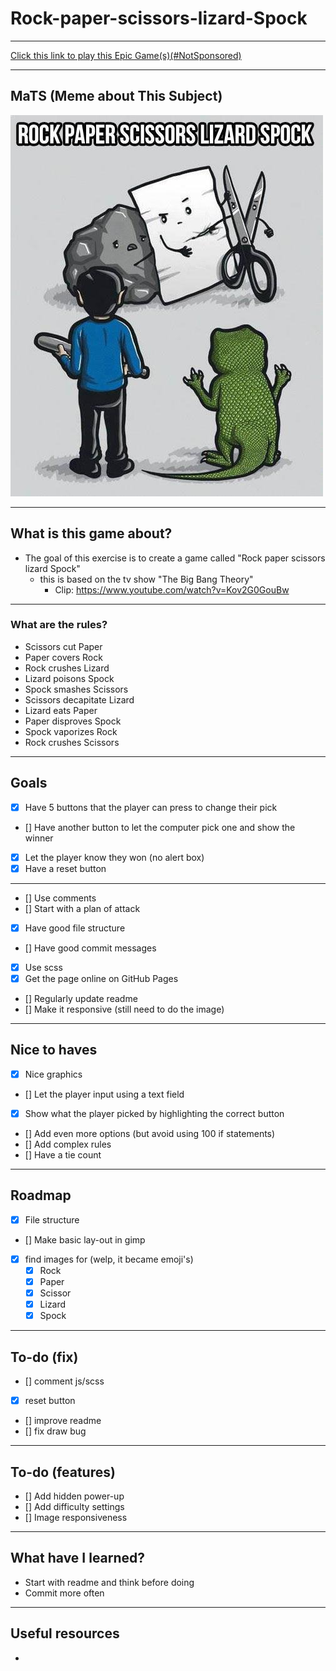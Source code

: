 # Rock-paper-scissors-lizard-Spock

---
[Click this link to play this Epic Game(s)(#NotSponsored)](https://dengian.github.io/Rock-paper-scissors-lizard-Spock/)

---
## MaTS (Meme about This Subject)
![Meme](img.png)

---
## What is this game about?

* The goal of this exercise is to create a game called "Rock paper scissors lizard Spock" 
  * this is based on the tv show "The Big Bang Theory"
    * Clip: https://www.youtube.com/watch?v=Kov2G0GouBw

---
### What are the rules?

* Scissors cut Paper
* Paper covers Rock
* Rock crushes Lizard
* Lizard poisons Spock
* Spock smashes Scissors
* Scissors decapitate Lizard
* Lizard eats Paper
* Paper disproves Spock
* Spock vaporizes Rock
* Rock crushes Scissors

---
## Goals

- [x] Have 5 buttons that the player can press to change their pick
- [] Have another button to let the computer pick one and show the winner
- [x] Let the player know they won (no alert box)
- [x] Have a reset button
---
- [] Use comments
- [] Start with a plan of attack
- [x] Have good file structure
- [] Have good commit messages
- [x] Use scss
- [x] Get the page online on GitHub Pages
- [] Regularly update readme
- [] Make it responsive (still need to do the image)

---
## Nice to haves

- [x] Nice graphics
- [] Let the player input using a text field
- [x] Show what the player picked by highlighting the correct button
- [] Add even more options (but avoid using 100 if statements)
- [] Add complex rules
- [] Have a tie count

---
## Roadmap

- [x] File structure
- [] Make basic lay-out in gimp
- [x] find images for (welp, it became emoji's)
  - [x] Rock
  - [x] Paper
  - [x] Scissor
  - [x] Lizard
  - [x] Spock

---
## To-do (fix)

- [] comment js/scss
- [x] reset button
- [] improve readme
- [] fix draw bug

---
## To-do (features)

- [] Add hidden power-up 
- [] Add difficulty settings
- [] Image responsiveness
---
## What have I learned?
* Start with readme and think before doing
* Commit more often

---

## Useful resources
* 

